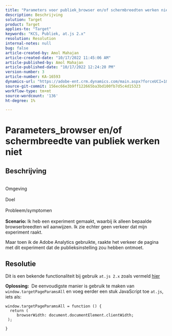 ```yaml
---
title: "Parameters voor publiek_browser en/of schermbreedten werken niet"
description: Beschrijving
solution: Target
product: Target
applies-to: "Target"
keywords: "KCS, Publiek, at.js 2.x"
resolution: Resolution
internal-notes: null
bug: false
article-created-by: Amol Mahajan
article-created-date: "10/17/2022 11:45:06 AM"
article-published-by: Amol Mahajan
article-published-date: "10/17/2022 12:24:20 PM"
version-number: 3
article-number: KA-16593
dynamics-url: "https://adobe-ent.crm.dynamics.com/main.aspx?forceUCI=1&pagetype=entityrecord&etn=knowledgearticle&id=3df04921-114e-ed11-bba2-002248086cae"
source-git-commit: 156ec66e3b9ff122665ba3bd100fb7d5c4d15323
workflow-type: tm+mt
source-wordcount: '136'
ht-degree: 1%

---
```


# Parameters_browser en/of schermbreedte van publiek werken niet

## Beschrijving

<br>Omgeving<br><br>
Doel
<br><br>Probleem/symptomen<br><br>
<b>Scenario:</b> Ik heb een experiment gemaakt, waarbij ik alleen bepaalde browserbreedten wil aanwijzen. Ik zie echter geen verkeer dat mijn experiment raakt.

Maar toen ik de Adobe Analytics gebruikte, raakte het verkeer de pagina met dit experiment dat de publieksinstelling zou hebben ontmoet.


## Resolutie


Dit is een bekende functionaliteit bij gebruik `at.js 2.x` zoals vermeld [hier](https://experienceleague.adobe.com/docs/target/using/implement-target/client-side/at-js-implementation/upgrading-from-atjs-1x-to-atjs-20.html?lang=en#:~:text=displayed%20and%20applied.-,Welke%20at.js%201.x%20parameters%20for%20creating%20audiences%20are%20not%20supported%20in%20at.js%202.x%3F,-De%20volgende%20at)

<b>Oplossing:</b> 
De eenvoudigste manier is gebruik te maken van `window.targetPageParamsAll` en voeg eerder een stuk JavaScript toe `at.js`, iets als:




```
window.targetPageParamsAll = function () {
  return (
     browserWidth: document.documentElement.clientWidth;
 );
```


`}`


